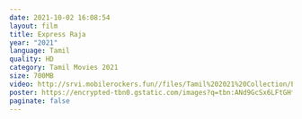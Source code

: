 ```yaml
---
date: 2021-10-02 16:08:54
layout: film
title: Express Raja
year: "2021"
language: Tamil
quality: HD
category: Tamil Movies 2021
size: 700MB
video: http://srvi.mobilerockers.fun//files/Tamil%202021%20Collection/Express%20Raja%20(2021)/Express%20Raja%20(2021)%20Full%20Movies/Express%20Raja%20(2021)%20HDRip/Express%20Raja%20(2021)%20HDRip%20Single%20Part.mp4
poster: https://encrypted-tbn0.gstatic.com/images?q=tbn:ANd9GcSx6LFtGHfUMwbOYOVtisqpoNXGl5FmvZFRyA&usqp=CAU
paginate: false
---
```

